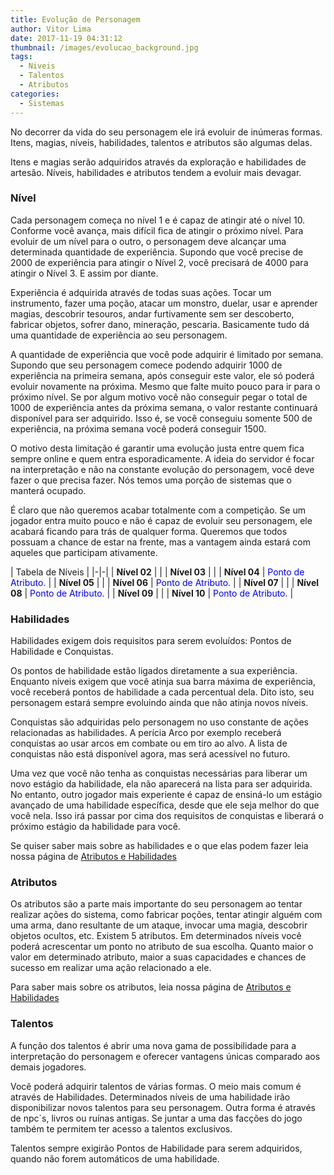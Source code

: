 ```yaml
---
title: Evolução de Personagem
author: Vitor Lima
date: 2017-11-19 04:31:12
thumbnail: /images/evolucao_background.jpg
tags:
  - Niveis
  - Talentos
  - Atributos
categories:
  - Sistemas
---
```

No decorrer da vida do seu personagem ele irá evoluir de inúmeras formas. Itens, magias, níveis, habilidades, talentos e atributos são algumas delas.

Itens e magias serão adquiridos através da exploração e habilidades de artesão. Níveis, habilidades e atributos tendem a evoluir mais devagar.

### Nível
Cada personagem começa no nível 1 e é capaz de atingir até o nível 10. Conforme você avança, mais difícil fica de atingir o próximo nível. Para evoluir de um nível para o outro, o personagem deve alcançar uma determinada quantidade de experiência.
Supondo que você precise de 2000 de experiência para atingir o Nível 2, você precisará de 4000 para atingir o Nível 3. E assim por diante.
 
Experiência é adquirida através de todas suas ações. Tocar um instrumento, fazer uma poção, atacar um monstro, duelar, usar e aprender magias, descobrir tesouros, andar furtivamente sem ser descoberto, fabricar objetos, sofrer dano, mineração, pescaria. Basicamente tudo dá uma quantidade de experiência ao seu personagem.
 
A quantidade de experiência que você pode adquirir é limitado por semana. Supondo que seu personagem comece podendo adquirir 1000 de experiência na primeira semana, após conseguir este valor, ele só poderá evoluir novamente na próxima. Mesmo que falte muito pouco para ir para o próximo nível.
Se por algum motivo você não conseguir pegar o total de 1000 de experiência antes da próxima semana, o valor restante continuará disponível para ser adquirido. Isso é, se você conseguiu somente 500 de experiência, na próxima semana você poderá conseguir 1500.
 
O motivo desta limitação é garantir uma evolução justa entre quem fica sempre online e quem entra esporadicamente. A ideia do servidor é focar na interpretação e não na constante evolução do personagem, você deve fazer o que precisa fazer. Nós temos uma porção de sistemas que o manterá ocupado.

É claro que não queremos acabar totalmente com a competição. Se um jogador entra muito pouco e não é capaz de evoluir seu personagem, ele acabará ficando para trás de qualquer forma. Queremos que todos possuam a chance de estar na frente, mas a vantagem ainda estará com aqueles que participam ativamente.
 
|      Tabela de Níveis |
|-|-|
| **Nível 02** | |
| **Nível 03** | |
| **Nível 04** | <span style="color:blue">Ponto de Atributo.</span>  |
| **Nível 05** | |
| **Nível 06** | <span style="color:blue">Ponto de Atributo.</span>  |
| **Nível 07** | |
| **Nível 08** | <span style="color:blue">Ponto de Atributo.</span> |
| **Nível 09** |  |
| **Nível 10** | <span style="color:blue">Ponto de Atributo.</span>  |
 
### Habilidades
Habilidades exigem dois requisitos para serem evoluídos: Pontos de Habilidade e Conquistas.

Os pontos de habilidade estão ligados diretamente a sua experiência. Enquanto níveis exigem que você atinja sua barra máxima de experiência, você receberá pontos de habilidade a cada percentual dela. Dito isto, seu personagem estará sempre evoluindo ainda que não atinja novos níveis.

Conquistas são adquiridas pelo personagem no uso constante de ações relacionadas as habilidades. A perícia Arco por exemplo receberá conquistas ao usar arcos em combate ou em tiro ao alvo. A lista de conquistas não está disponível agora, mas será acessível no futuro.

Uma vez que você não tenha as conquistas necessárias para liberar um novo estágio da habilidade, ela não aparecerá na lista para ser adquirida. No entanto, outro jogador mais experiente é capaz de ensiná-lo um estágio avançado de uma habilidade específica, desde que ele seja melhor do que você nela. Isso irá passar por cima dos requisitos de conquistas e liberará o próximo estágio da habilidade para você.

Se quiser saber mais sobre as habilidades e o que elas podem fazer leia nossa página de [Atributos e Habilidades](/atributos-pericias/)

### Atributos
Os atributos são a parte mais importante do seu personagem ao tentar realizar ações do sistema, como fabricar poções, tentar atingir alguém com uma arma, dano resultante de um ataque, invocar uma magia, descobrir objetos ocultos, etc.
Existem 5 atributos. Em determinados níveis você poderá acrescentar um ponto no atributo de sua escolha.
Quanto maior o valor em determinado atributo, maior a suas capacidades e chances de sucesso em realizar uma ação relacionado a ele.

Para saber mais sobre os atributos, leia nossa página de [Atributos e Habilidades](/atributos-pericias/)
 
### Talentos
A função dos talentos é abrir uma nova gama de possibilidade para a interpretação do personagem e oferecer vantagens únicas comparado aos demais jogadores.

Você poderá adquirir talentos de várias formas. O meio mais comum é através de Habilidades. Determinados níveis de uma habilidade irão disponibilizar novos talentos para seu personagem. Outra forma é através de npc`s, livros ou ruínas antigas. Se juntar a uma das facções do jogo também te permitem ter acesso a talentos exclusivos.

Talentos sempre exigirão Pontos de Habilidade para serem adquiridos, quando não forem automáticos de uma habilidade.